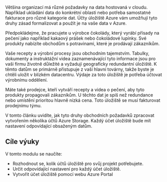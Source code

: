 Většina organizací má různé požadavky na data hostovaná v cloudu. Například ukládání data do konkrétní oblasti nebo potřeba samostatné fakturace pro různé kategorie dat. Účty úložiště Azure vám umožňují tyto druhy zásad formalizovat a použít je na vaše data v Azure.

Předpokládejme, že pracujete u výrobce čokolády, který vyrábí přísady na pečení jako například kakaový prášek nebo čokoládové lupínky. Své produkty nabízíte obchodům s potravinami, které je prodávají zákazníkům.

Vaše recepty a výrobní procesy jsou obchodním tajemstvím. Tabulky, dokumenty a instruktážní videa zaznamenávající tyto informace jsou pro vaši firmu životně důležité a vyžadují geograficky redundantní úložiště. K těmto datům se primárně přistupuje z vaší hlavní továrny, takže byste je chtěli uložit v blízkém datacentru. Výdaje za toto úložiště je potřeba účtovat výrobnímu oddělení.

Máte také prodejce, kteří vytváří recepty a videa o pečení, aby tyto produkty propagovali zákazníkům. U těchto dat je spíš než redundance nebo umístění prioritou hlavně nízká cena. Toto úložiště se musí fakturovat prodejnímu týmu.

V tomto článku uvidíte, jak tyto druhy obchodních požadavků zpracovat vytvořením několika účtů Azure Storage. Každý účet úložiště bude mít nastavení odpovídající obsaženým datům.

## <a name="learning-objectives"></a>Cíle výuky

V tomto modulu se naučíte:

 - Rozhodnout se, kolik účtů úložiště pro svůj projekt potřebujete.
 - Určit odpovídající nastavení pro každý účet úložiště.
 - Vytvořit účet úložiště pomocí webu Azure Portal